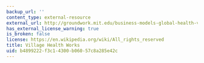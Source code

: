 ```yaml
---
backup_url: ''
content_type: external-resource
external_url: http://groundwork.mit.edu/business-models-global-health-village-health-works/
has_external_license_warning: true
is_broken: false
license: https://en.wikipedia.org/wiki/All_rights_reserved
title: Village Health Works
uid: b4899222-f3c1-4300-b060-57c8a285e42c
---
```

